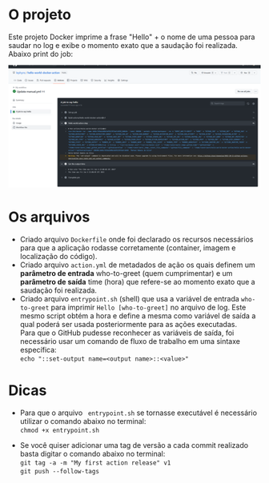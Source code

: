 # O projeto

Este projeto Docker imprime a frase "Hello" + o nome de uma pessoa para saudar no log e exibe o momento exato que a saudação foi realizada.<br>
Abaixo print do job:

![img](./img/hello-world-docker-action.png "Exibindo projeto")

# Os arquivos

* Criado arquivo `Dockerfile` onde foi declarado os recursos necessários para que a aplicação rodasse corretamente (container, imagem e localização do código).
* Criado arquivo `action.yml` de metadados de ação os quais definem um **parâmetro de entrada** who-to-greet (quem cumprimentar) e um **parâmetro de saída** time (hora) que refere-se ao momento exato que a saudação foi realizada. 
* Criado arquivo `entrypoint.sh` (shell) que usa a variável de entrada `who-to-greet` para imprimir `Hello [who-to-greet]` no arquivo de log. Este mesmo script obtém a hora e define a mesma como variável de saída a qual poderá ser usada posteriormente para as ações executadas.<br>
Para que o GitHub pudesse reconhecer as variáveis de saída, foi necessário usar um comando de fluxo de trabalho em uma sintaxe específica:<br>
    `echo "::set-output name=<output name>::<value>"`

# Dicas

* Para que o arquivo ` entrypoint.sh` se tornasse executável é necessário utilizar o comando abaixo no terminal:<br>
    `chmod +x entrypoint.sh`

* Se você quiser adicionar uma tag de versão a cada commit realizado basta digitar o comando abaixo no terminal:<br>
    `git tag -a -m "My first action release" v1`<br>
    `git push --follow-tags`